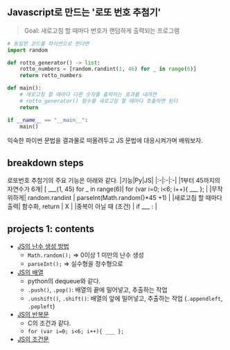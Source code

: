 ## Javascript로 만드는 '로또 번호 추첨기'

> Goal: 새로고침 할 때마다 번호가 랜덤하게 출력되는 프로그램

```python
# 동일한 코드를 파이썬으로 짠다면
import random

def rotto_generator() -> list:
    rotto_numbers = [random.randint(1, 46) for _ in range(6)]
    return rotto_numbers

def main():
    # 새로고침 할 때마다 다른 숫자를 출력하는 효과를 내려면
    # rotto_generator() 함수를 새로고침 할 때마다 호출하면 된다
    return

if __name__ == "__main__":
    main()
```

익숙한 파이썬 문법을 결과물로 떠올려두고 JS 문법에 대응시켜가며 배워보자.

## breakdown steps
로또번호 추첨기의 주요 기능은 아래와 같다.
|기능|Py|JS|
|:-|:-|:-|
|1부터 45까지의 자연수가 6개| [ ___(1, 45) for _ in range(6)| for (var i=0; i<6; i++){ ___ }; |
|무작위하게| random.randint | parseInt(Math.random()*45 +1) |
|새로고침 할 때마다 출력| 함수화, return | X |
|중복이 아닐 때 (조건) | if ___ : |

## projects 1: contents
- [JS의 난수 생성 방법](https://github.com/4923/Web/blob/master/Front-end/JavaScript/project_01/04_lottery-random.md)
    - `Math.random();` => 0이상 1 미만의 난수 생성
    - `parseInt();` => 실수형을 정수형으로
- [JS의 배열](https://github.com/4923/Web/blob/master/Front-end/JavaScript/project_01/05_lottery-array.md)
    - python의 dequeue와 같다.
    - `.push()`, `.pop()`: 배열의 끝에 밀어넣고, 추출하는 작업
    - `.unshift()`, `.shift()`: 배열의 앞에 밀어넣고, 추출하는 작업 (`.appendleft`, `.popleft`)
- [JS의 반복문](https://github.com/4923/Web/blob/master/Front-end/JavaScript/project_01/06_lottery-loop.md)
    - C의 조건과 같다.
    - `for (var i=0; i<6; i++){ ___ };`
- [JS의 조건문](https://github.com/4923/Web/blob/master/Front-end/JavaScript/project_01/07_lottery-condition.md)
